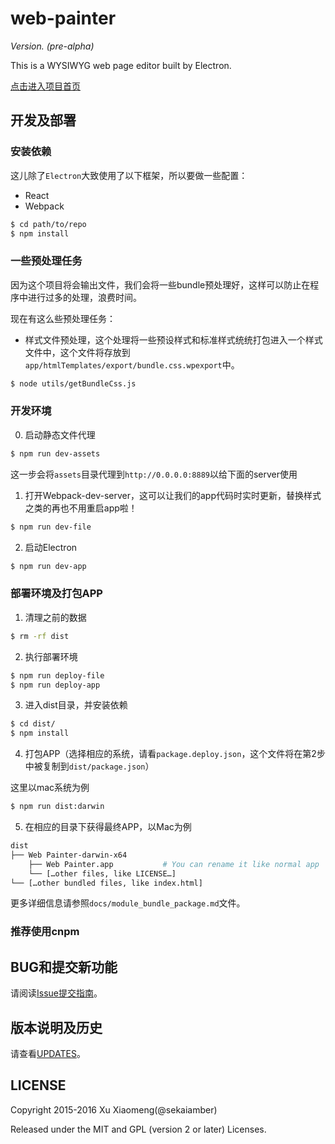 # web-painter

*Version. (pre-alpha)*

This is a WYSIWYG web page editor built by Electron.

[点击进入项目首页](https://sekaiamber.github.io/web-painter/)

## 开发及部署

### 安装依赖

这儿除了`Electron`大致使用了以下框架，所以要做一些配置：
* React
* Webpack

```bash
$ cd path/to/repo
$ npm install
```

### 一些预处理任务

因为这个项目将会输出文件，我们会将一些bundle预处理好，这样可以防止在程序中进行过多的处理，浪费时间。

现在有这么些预处理任务：
* 样式文件预处理，这个处理将一些预设样式和标准样式统统打包进入一个样式文件中，这个文件将存放到`app/htmlTemplates/export/bundle.css.wpexport`中。

```bash
$ node utils/getBundleCss.js
```

### 开发环境

0. 启动静态文件代理

```bash
$ npm run dev-assets
```

这一步会将`assets`目录代理到`http://0.0.0.0:8889`以给下面的server使用

1. 打开Webpack-dev-server，这可以让我们的app代码时实时更新，替换样式之类的再也不用重启app啦！

```bash
$ npm run dev-file
```

2. 启动Electron

```bash
$ npm run dev-app
```

### 部署环境及打包APP

1. 清理之前的数据

```bash
$ rm -rf dist
```

2. 执行部署环境

```bash
$ npm run deploy-file
$ npm run deploy-app
```

3. 进入dist目录，并安装依赖

```bash
$ cd dist/
$ npm install
```

4. 打包APP（选择相应的系统，请看`package.deploy.json`，这个文件将在第2步中被复制到`dist/package.json`）

这里以mac系统为例
```bash
$ npm run dist:darwin
```

5. 在相应的目录下获得最终APP，以Mac为例

```bash
dist
├── Web Painter-darwin-x64
    ├── Web Painter.app           # You can rename it like normal app
    └── […other files, like LICENSE…]
└── […other bundled files, like index.html]
```

更多详细信息请参照`docs/module_bundle_package.md`文件。

### 推荐使用cnpm

## BUG和提交新功能

请阅读[Issue提交指南](https://github.com/sekaiamber/web-painter/blob/master/CONTRIBUTING.md)。

## 版本说明及历史

请查看[UPDATES](https://github.com/sekaiamber/web-painter/blob/master/UPDATES.md)。

## LICENSE

Copyright 2015-2016 Xu Xiaomeng(@sekaiamber)

Released under the MIT and GPL (version 2 or later) Licenses.
